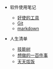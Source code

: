 * 软件使用笔记
  
    * [好使的工具](Other/README)
    * [Git](Other/git)
    * [markdown](Other/markdown)
* 人生清单

    * [技能树](Other/skilltree)
    * [想做的一百件事](Other/todolist)
    * [天天炫饭](Other/daydayeat)
    


